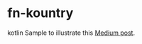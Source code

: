 # fn-kountry
kotlin Sample to illustrate this [Medium post](https://medium.com/fnproject/kotlin-and-the-java-fdk-ffcf1778c74a).
